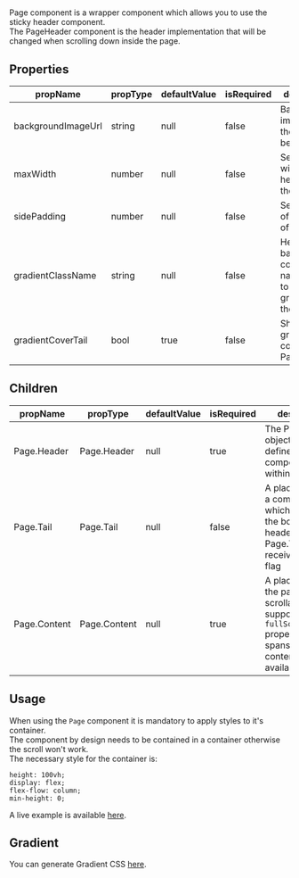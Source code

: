 # <Page/>

Page component is a wrapper component which allows you to use the sticky header component.
<br/>
The PageHeader component is the header implementation that will be changed when scrolling down inside the page.

## Properties
| propName | propType | defaultValue | isRequired | description |
|----------|----------|--------------|------------|-------------|
| backgroundImageUrl | string | null | false | Background image url of the header beackground |
| maxWidth | number | null | false | Sets the max width of the header and the content |
| sidePadding | number | null | false | Sets padding of the sides of the page |
| gradientClassName | string | null | false | Header background color class name, allows to add a gradient to the header |
| gradientCoverTail | bool | true | false | Should gradient cover Page.Tail |

## Children
| propName | propType | defaultValue | isRequired | description |
|----------|----------|--------------|------------|-------------|
| Page.Header | Page.Header | null | true | The PageHeader object which defines the components within the Header |
| Page.Tail | Page.Tail | null | false | A placeholder for a component which sticks to the bottom of the header. Page.Tail.children receive `minimized` flag |
| Page.Content | Page.Content | null | true | A placeholder for the page scrollable body, support `fullScreen` property which spans the content on the available area |

## Usage
When using the `Page` component it is mandatory to apply styles to it's container.
<br/>
The component by design needs to be contained in a container otherwise the scroll won't work.
<br/>
The necessary style for the container is:
<br/>
```
height: 100vh;
display: flex;
flex-flow: column;
min-height: 0;
```
A live example is available <a href="https://wix.github.io/wix-style-react/?selectedKind=2.%20Layout&selectedStory=2.6%20%2B%20Page%20Example">here</a>.

## Gradient
You can generate Gradient CSS <a href="https://www.cssmatic.com/gradient-generator">here</a>.

